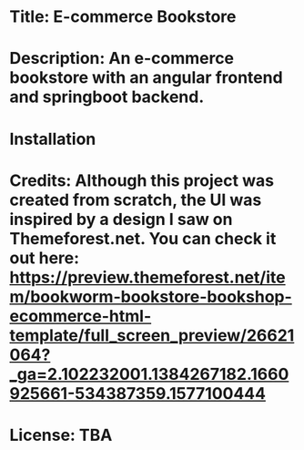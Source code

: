 # Title: E-commerce Bookstore

# Description: An e-commerce bookstore with an angular frontend and springboot backend. 

# Installation

# Credits: Although this project was created from scratch, the UI was inspired by a design I saw on Themeforest.net. You can check it out here: https://preview.themeforest.net/item/bookworm-bookstore-bookshop-ecommerce-html-template/full_screen_preview/26621064?_ga=2.102232001.1384267182.1660925661-534387359.1577100444

# License: TBA
